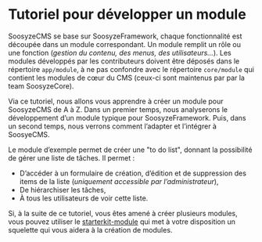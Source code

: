 # Tutoriel pour développer un module

SoosyzeCMS se base sur SoosyzeFramework, chaque fonctionnalité est découpée dans un module correspondant.
Un module remplit un rôle ou une fonction (*gestion du contenu, des menus, des utilisateurs…*).
Les modules développés par les contributeurs doivent être déposés dans le répertoire `app/module`, à ne pas confondre avec le répertoire `core/module` qui contient les modules de cœur du CMS (ceux-ci sont maintenus par par la team SoosyzeCore).

Via ce tutoriel, nous allons vous apprendre à créer un module pour SoosyzeCMS de A à Z.
Dans un premier temps, nous analyserons le développement d’un module typique pour SoosyzeFramework. Puis, dans un second temps, nous verrons comment l’adapter et l’intégrer à SoosyeCMS.

Le module d’exemple permet de créer une "to do list", donnant la possibilité de gérer une liste de tâches. Il permet :

* D’accéder à un formulaire de création, d’édition et de suppression des items de la liste (*uniquement accessible par l’administrateur*),
* De hiérarchiser les tâches,
* À tous les utilisateurs de voir cette liste.

Si, à la suite de ce tutoriel, vous êtes amené à créer plusieurs modules, vous pouvez utiliser le [starterkit-module](https://github.com/soosyze/starterkit-module) qui met à votre disposition un squelette qui vous aidera à la création de modules.